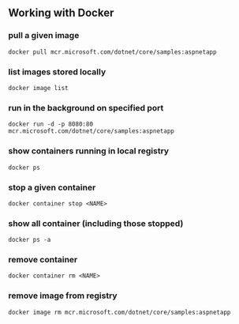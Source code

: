 ## Working with Docker

### pull a given image
	docker pull mcr.microsoft.com/dotnet/core/samples:aspnetapp

### list images stored locally
	docker image list

### run in the background on specified port
	docker run -d -p 8080:80 mcr.microsoft.com/dotnet/core/samples:aspnetapp

### show containers running in local registry
	docker ps

### stop a given container
	docker container stop <NAME>

### show all container (including those stopped)
	docker ps -a

### remove container 
	docker container rm <NAME>

### remove image from registry
	docker image rm mcr.microsoft.com/dotnet/core/samples:aspnetapp



